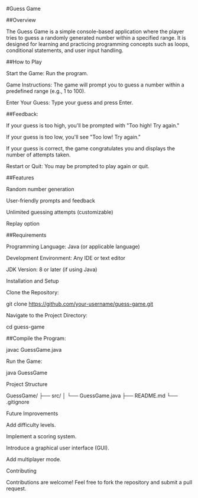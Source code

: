 #Guess Game

##Overview

The Guess Game is a simple console-based application where the player tries to guess a randomly generated number within a specified range. It is designed for learning and practicing programming concepts such as loops, conditional statements, and user input handling.

##How to Play

Start the Game: Run the program.

Game Instructions: The game will prompt you to guess a number within a predefined range (e.g., 1 to 100).

Enter Your Guess: Type your guess and press Enter.

##Feedback:

If your guess is too high, you'll be prompted with "Too high! Try again."

If your guess is too low, you'll see "Too low! Try again."

If your guess is correct, the game congratulates you and displays the number of attempts taken.

Restart or Quit: You may be prompted to play again or quit.

##Features

Random number generation

User-friendly prompts and feedback

Unlimited guessing attempts (customizable)

Replay option

##Requirements

Programming Language: Java (or applicable language)

Development Environment: Any IDE or text editor

JDK Version: 8 or later (if using Java)

Installation and Setup

Clone the Repository:

git clone https://github.com/your-username/guess-game.git

Navigate to the Project Directory:

cd guess-game

##Compile the Program:

javac GuessGame.java

Run the Game:

java GuessGame

Project Structure

GuessGame/
├── src/
│   └── GuessGame.java
├── README.md
└── .gitignore

Future Improvements

Add difficulty levels.

Implement a scoring system.

Introduce a graphical user interface (GUI).

Add multiplayer mode.

Contributing

Contributions are welcome! Feel free to fork the repository and submit a pull request.

